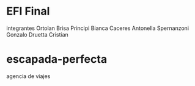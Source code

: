 # EFI Final
integrantes
Ortolan Brisa
Principi Bianca
Caceres Antonella
Spernanzoni Gonzalo
Druetta Cristian

# escapada-perfecta
agencia de viajes

